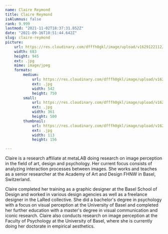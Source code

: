 ```yaml
---
name: Claire Reymond
title: Claire Reymond
isAlumnus: false
rank: 9.999
lastmod: "2021-11-02T18:37:31.852Z"
date: "2021-09-16T10:51:44.642Z"
slug: claire-reymond
picture:
    url: https://res.cloudinary.com/dfffh0gkl/image/upload/v1629122112/claire_9e5557d676.jpg
    width: 683
    height: 945
    ext: .jpg
    mime: image/jpeg
    formats:
        medium:
            url: https://res.cloudinary.com/dfffh0gkl/image/upload/v1629122113/medium_claire_9e5557d676.jpg
            ext: .jpg
            width: 542
            height: 750
        small:
            url: https://res.cloudinary.com/dfffh0gkl/image/upload/v1629122113/small_claire_9e5557d676.jpg
            ext: .jpg
            width: 361
            height: 500
        thumbnail:
            url: https://res.cloudinary.com/dfffh0gkl/image/upload/v1629122112/thumbnail_claire_9e5557d676.jpg
            ext: .jpg
            width: 113
            height: 156

---
```

Claire is a research affiliate at metaLAB doing research on image perception in the field of art, design and psychology. Her current focus consists of analyzing interaction processes between images. She works and teaches as a senior researcher at the Academy of Art and Design FHNW in Basel, Switzerland.

Claire completed her training as a graphic designer at the Basel School of Design and worked in various design agencies as well as a freelance designer in the LaRed collective. She did a bachelor's degree in psychology with a focus on visual perception at the University of Basel and completed her further education with a master's degree in visual communication and iconic research. Claire also conducts research on image perception at the Faculty of Psychology at the University of Basel, where she is currently doing her doctorate in empirical aesthetics.